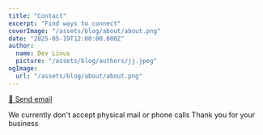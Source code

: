 ```yaml
---
title: "Contact"
excerpt: "Find ways to connect"
coverImage: "/assets/blog/about/about.png"
date: "2025-05-19T12:00:00.000Z"
author:
  name: Dev Linus
  picture: "/assets/blog/authors/jj.jpeg"
ogImage:
  url: "/assets/blog/about/about.png"
---
```


[📧 Send email](mailto:support@dogprod.com?subject=Contact%20form&body=Hello,%2C%20I%20want%20to%20i%20contact%20you%20regarding...)

We currently don't accept physical mail or phone calls
Thank you for your business